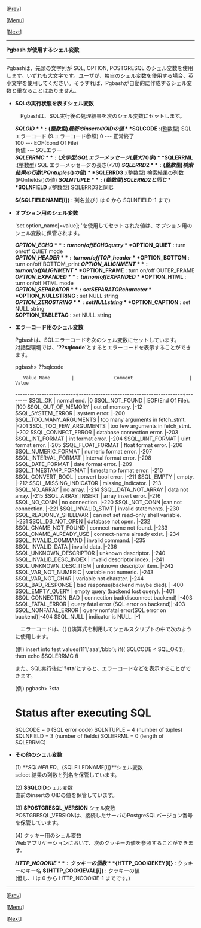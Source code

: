 \[[Prev](usage06-j.md)\]

\[[Menu](../usage-j.md)\]

\[[Next](usage08-j.md)\]

* * *

**Pgbash が使用するシェル変数**  

* * *

  

Pgbashは、先頭の文字列が SQL, OPTION, POSTGRESQL のシェル変数を使用します。いずれも大文字です。ユーザが、独自のシェル変数を使用する場合、英小文字を使用してください。そうすれば、Pgbashが自動的に作成するシェル変数と重なることはありません。  
  
*   **SQLの実行状態を表すシェル変数**  
      
    　Pgbashは、SQL実行後の処理結果を次のシェル変数にセットします。  
      
    
      **$SQLOID **    :(整数型) 最新のinsertのOIDの値
    　**$SQLCODE**    :(整数型) SQLエラーコード (9.エラーコード参照)
                     0    --- 正常終了          
                     100  --- EOF(Eond Of File)  
                     負値 --- SQLエラー         
      **$SQLERRMC**   :(文字型) SQLエラーメッセージ(最大70字)
    　**$SQLERRML**   :(整数型) SQL エラーメッセージの長さ(<70)
      **$SQLERRD2**   :(整数型) 検索結果の行数(PQntuples()の値)
      **$SQLERRD3**   :(整数型) 検索結果の列数(PQnfields()の値)
      **$SQLNTUPLE**  :(整数型) SQLERRD2と同じ
      **$SQLNFIELD**  :(整数型) SQLERRD3と同じ
    
      **${SQLFIELDNAME\[i\]}** : 列名並び(i は 0 から SQLNFIELD-1 まで)
    
      
      
    
*   **オプション用のシェル変数**  
      
    'set option\_name\[=value\]; 'を使用してセットされた値は、オプション用のシェル変数に保管されます。  
      
    
      **$OPTION\_ECHO** : turn on/off ECHO query  
      **$OPTION\_QUIET** : turn on/off QUIET mode  
      **$OPTION\_HEADER** : turn on/off TOP\_header  
      **$OPTION\_BOTTOM** : turn on/off BOTTOM\_print
      **$OPTION\_ALIGNMENT** : turn on/off ALIGNMENT   
      **$OPTION\_FRAME** : turn on/off OUTER\_FRAME 
      **$OPTION\_EXPANDED** : turn on/off EXPANDED    
      **$OPTION\_HTML** : turn on/off HTML mode   
      **$OPTION\_SEPARATOR** : set SEPARATOR character 
      **$OPTION\_NULLSTRING** : set NULL string         
      **$OPTION\_ZEROSTRING** : set NULL string         
      **$OPTION\_CAPTION** : set NULL string         
      **$OPTION\_TABLETAG** : set NULL string         
    
      
      
    
*   **エラーコード用のシェル変数**  
      
    Pgbashは、SQLエラーコードを次のシェル変数にセットしています。  
    対話型環境では、'**??sqlcode**'とするとエラーコードを表示することができます。  
      
    pgbash> ??sqlcode
    
           Value Name        |               Comment                     | Value
    -------------------------+-------------------------------------------+--------
     $SQL\_OK                 | normal end.                               |0
     $SQL\_NOT\_FOUND          | EOF(End Of File).                         |100
     $SQL\_OUT\_OF\_MEMORY      | out of memory.                            |-12
     $SQL\_SYSTEM\_ERROR       | system error.                             |-200
     $SQL\_TOO\_MANY\_ARGUMENTS | too many arguments in fetch\_stmt.         |-201
     $SQL\_TOO\_FEW\_ARGUMENTS  | too few  arguments in fetch\_stmt.         |-202
     $SQL\_CONNECT\_ERROR      | database connection error.                |-203
     $SQL\_INT\_FORMAT         | int format error.                         |-204
     $SQL\_UINT\_FORMAT        | uint format error.                        |-205
     $SQL\_FLOAT\_FORMAT       | float format error.                       |-206
     $SQL\_NUMERIC\_FORMAT     | numeric format error.                     |-207
     $SQL\_INTERVAL\_FORMAT    | interval format error.                    |-208
     $SQL\_DATE\_FORMAT        | date format error.                        |-209
     $SQL\_TIMESTAMP\_FORMAT   | timestamp format error.                   |-210
     $SQL\_CONVERT\_BOOL       | convert bool error.                       |-211
     $SQL\_EMPTY              | empty.                                    |-212
     $SQL\_MISSING\_INDICATOR  | missing\_indicator.                        |-213
     $SQL\_NO\_ARRAY           | no array.                                 |-214
     $SQL\_DATA\_NOT\_ARRAY     | data not array.                           |-215
     $SQL\_ARRAY\_INSERT       | array insert error.                       |-216
     $SQL\_NO\_CONN            | no connection.                            |-220
     $SQL\_NOT\_CONN           |can not connection.                        |-221
     $SQL\_INVALID\_STMT       | invalid statements.                       |-230
     $SQL\_READONLY\_SHELLVAR  | can not set read-only shell variable.     |-231
     $SQL\_DB\_NOT\_OPEN        | database not open.                        |-232
     $SQL\_CNAME\_NOT\_FOUND    | connect-name not found.                   |-233
     $SQL\_CNAME\_ALREADY\_USE  | connect-name already exist.               |-234
     $SQL\_INVALID\_COMMAND    | invalid command.                          |-235
     $SQL\_INVALID\_DATA       | invalid data.                             |-236
     $SQL\_UNKNOWN\_DESCRIPTOR | unknown descriptor.                       |-240
     $SQL\_INVALID\_DESC\_INDEX | invalid descriptor index.                 |-241
     $SQL\_UNKNOWN\_DESC\_ITEM  | unknown descriptor item.                  |-242
     $SQL\_VAR\_NOT\_NUMERIC    | variable not numeric.                     |-243
     $SQL\_VAR\_NOT\_CHAR       | variable not charater.                    |-244
     $SQL\_BAD\_RESPONSE       | bad response(backend maybe died).         |-400
     $SQL\_EMPTY\_QUERY        | empty query (backend lost query).         |-401
     $SQL\_CONNECTION\_BAD     | connection bad(disconnect backend)        |-403
     $SQL\_FATAL\_ERROR        | query fatal error   (SQL error on backend)|-403
     $SQL\_NONFATAL\_ERROR     | query nonfatal error(SQL error on backend)|-404
     $SQL\_NULL               | indicator is NULL.                        |-1
    
      
    　エラーコードは、(( ))演算式を利用してシェルスクリプトの中で次のように使用します。
    
    (例) insert into test values(111,'aaa','bbb');
         if(( SQLCODE < SQL\_OK )); then
            echo $SQLERRMC
         fi
    
    また、SQL実行後に'**?sta**'とすると、エラーコードなどを表示することができます。
    
    (例) pgbash> ?sta
      # Status after executing SQL
      SQLCODE   = 0         (SQL error code)
      SQLNTUPLE = 4         (number of tuples)
      SQLNFIELD = 3         (number of fields)
      SQLERRML  = 0         (length of SQLERRMC)
    
      
    
*   **その他のシェル変数**  
      
    (1) **$SQLNFILED、${SQLFILEDNAME\[i\]}**シェル変数  
    select 結果の列数と列名を保管しています。  
      
    (2) **$SQLOID**シェル変数  
    直前のinsertの OIDの値を保管しています。  
      
    (3) **$POSTGRESQL\_VERSION** シェル変数  
    POSTGRESQL\_VERSIONは、接続したサーバのPostgreSQLバージョン番号を保管しています。  
      
    (4) クッキー用のシェル変数  
    Webアプリケーションにおいて、次のクッキーの値を参照することができます。  
    
     **$HTTP\_NCOOKIE** : クッキーの個数
     **${HTTP\_COOKIEKEY\[i\]}** : クッキーのキー名
     **${HTTP\_COOKIEVAL\[i\]}** : クッキーの値   
     (但し、i は 0 から HTTP\_NCOOKIE-1 までです。)
    

* * *

\[[Prev](./usage06-j.md)\]

\[[Menu](../usage-j.md)\]

\[[Next](./usage08-j.md)\]
